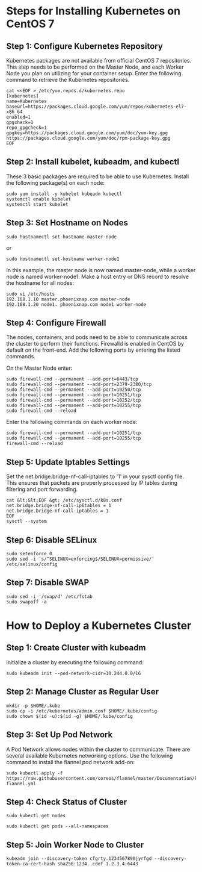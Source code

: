 # Steps for Installing Kubernetes on CentOS 7

## Step 1: Configure Kubernetes Repository

Kubernetes packages are not available from official CentOS 7 repositories. This step needs to be performed on the Master Node, and each Worker Node you plan on utilizing for your container setup. Enter the following command to retrieve the Kubernetes repositories.

    cat <<EOF > /etc/yum.repos.d/kubernetes.repo
    [kubernetes]
    name=Kubernetes
    baseurl=https://packages.cloud.google.com/yum/repos/kubernetes-el7-x86_64
    enabled=1
    gpgcheck=1
    repo_gpgcheck=1
    gpgkey=https://packages.cloud.google.com/yum/doc/yum-key.gpg https://packages.cloud.google.com/yum/doc/rpm-package-key.gpg
    EOF

## Step 2: Install kubelet, kubeadm, and kubectl

These 3 basic packages are required to be able to use Kubernetes. Install the following package(s) on each node:

    sudo yum install -y kubelet kubeadm kubectl
    systemctl enable kubelet
    systemctl start kubelet
    
## Step 3: Set Hostname on Nodes

    sudo hostnamectl set-hostname master-node

or

    sudo hostnamectl set-hostname worker-node1
    
In this example, the master node is now named master-node, while a worker node is named worker-node1.
Make a host entry or DNS record to resolve the hostname for all nodes:

    sudo vi /etc/hosts
    192.168.1.10 master.phoenixnap.com master-node
    192.168.1.20 node1. phoenixnap.com node1 worker-node
    
## Step 4: Configure Firewall

The nodes, containers, and pods need to be able to communicate across the cluster to perform their functions. Firewalld is enabled in CentOS by default on the front-end. Add the following ports by entering the listed commands.

On the Master Node enter:

    sudo firewall-cmd --permanent --add-port=6443/tcp
    sudo firewall-cmd --permanent --add-port=2379-2380/tcp
    sudo firewall-cmd --permanent --add-port=10250/tcp
    sudo firewall-cmd --permanent --add-port=10251/tcp
    sudo firewall-cmd --permanent --add-port=10252/tcp
    sudo firewall-cmd --permanent --add-port=10255/tcp
    sudo firewall-cmd --reload
    
 Enter the following commands on each worker node:

    sudo firewall-cmd --permanent --add-port=10251/tcp
    sudo firewall-cmd --permanent --add-port=10255/tcp
    firewall-cmd --reload
    
## Step 5: Update Iptables Settings    

Set the net.bridge.bridge-nf-call-iptables to '1' in your sysctl config file. This ensures that packets are properly processed by IP tables during filtering and port forwarding.

    cat &lt;&lt;EOF &gt; /etc/sysctl.d/k8s.conf
    net.bridge.bridge-nf-call-ip6tables = 1
    net.bridge.bridge-nf-call-iptables = 1
    EOF
    sysctl --system

## Step 6: Disable SELinux

    sudo setenforce 0
    sudo sed -i ‘s/^SELINUX=enforcing$/SELINUX=permissive/’ /etc/selinux/config
    
## Step 7: Disable SWAP

    sudo sed -i '/swap/d' /etc/fstab
    sudo swapoff -a
    
    
# How to Deploy a Kubernetes Cluster

## Step 1: Create Cluster with kubeadm
Initialize a cluster by executing the following command:

    sudo kubeadm init --pod-network-cidr=10.244.0.0/16

## Step 2: Manage Cluster as Regular User 

    mkdir -p $HOME/.kube
    sudo cp -i /etc/kubernetes/admin.conf $HOME/.kube/config
    sudo chown $(id -u):$(id -g) $HOME/.kube/config
    
## Step 3: Set Up Pod Network

A Pod Network allows nodes within the cluster to communicate. There are several available Kubernetes networking options. Use the following command to install the flannel pod network add-on:

    sudo kubectl apply -f https://raw.githubusercontent.com/coreos/flannel/master/Documentation/kube-flannel.yml
    
## Step 4: Check Status of Cluster  

    sudo kubectl get nodes
    
    sudo kubectl get pods --all-namespaces
    
## Step 5: Join Worker Node to Cluster

    kubeadm join --discovery-token cfgrty.1234567890jyrfgd --discovery-token-ca-cert-hash sha256:1234..cdef 1.2.3.4:6443
